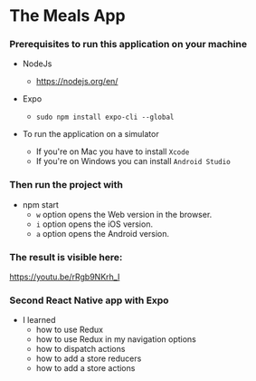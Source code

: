 # The Meals App

### Prerequisites to run this application on your machine

- NodeJs
  - https://nodejs.org/en/
- Expo

  - `sudo npm install expo-cli --global`

- To run the application on a simulator
  - If you're on Mac you have to install `Xcode`
  - If you're on Windows you can install `Android Studio`

### Then run the project with

- npm start
  - `w` option opens the Web version in the browser.
  - `i` option opens the iOS version.
  - `a` option opens the Android version.

### The result is visible here:

https://youtu.be/rRgb9NKrh_I

### Second React Native app with Expo

- I learned
  - how to use Redux
  - how to use Redux in my navigation options
  - how to dispatch actions
  - how to add a store reducers
  - how to add a store actions
